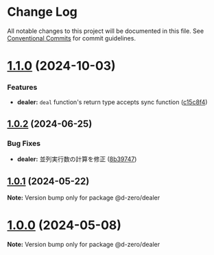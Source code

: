 # Change Log

All notable changes to this project will be documented in this file.
See [Conventional Commits](https://conventionalcommits.org) for commit guidelines.

# [1.1.0](https://github.com/d-zero-dev/tools/compare/@d-zero/dealer@1.0.2...@d-zero/dealer@1.1.0) (2024-10-03)

### Features

- **dealer:** `deal` function's return type accepts sync function ([c15c8f4](https://github.com/d-zero-dev/tools/commit/c15c8f4e10eac20499292c43e6ec87fc34f55e4a))

## [1.0.2](https://github.com/d-zero-dev/tools/compare/@d-zero/dealer@1.0.1...@d-zero/dealer@1.0.2) (2024-06-25)

### Bug Fixes

- **dealer:** 並列実行数の計算を修正 ([8b39747](https://github.com/d-zero-dev/tools/commit/8b397473a34f6d631a16350831f136f3e9c303ed))

## [1.0.1](https://github.com/d-zero-dev/tools/compare/@d-zero/dealer@1.0.0...@d-zero/dealer@1.0.1) (2024-05-22)

**Note:** Version bump only for package @d-zero/dealer

# [1.0.0](https://github.com/d-zero-dev/tools/compare/@d-zero/dealer@1.0.0-alpha.2...@d-zero/dealer@1.0.0) (2024-05-08)

**Note:** Version bump only for package @d-zero/dealer
